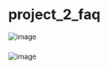 # project_2_faq

 ![image](https://user-images.githubusercontent.com/64527538/198705079-5bba5986-21e6-4087-b10e-c4f799de953a.png)
 
 ###
 
![image](https://user-images.githubusercontent.com/64527538/198705172-21c4c11f-f330-42fb-9dbe-38212c00dfc0.png)

